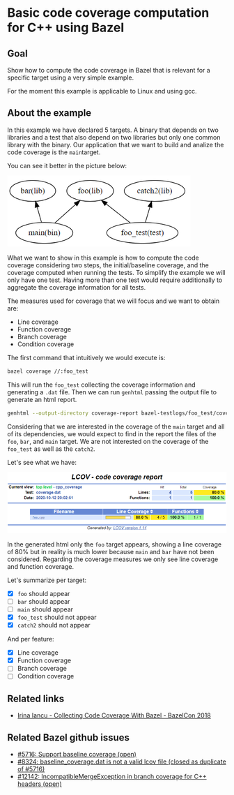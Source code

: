 # Basic code coverage computation for C++ using Bazel

## Goal

Show how to compute the code coverage in Bazel that is relevant for a specific target using a very simple example.

For the moment this example is applicable to Linux and using gcc.

## About the example

In this example we have declared 5 targets. A binary that depends on two libraries and a test that also depend on two libraries but only one common library with the binary.
Our application that we want to build and analize the code coverage is the `main`target.

You can see it better in the picture below:

<!--
digraph G {
  "foo(lib)" -> "main(bin)" [dir = back]
  "bar(lib)" -> "main(bin)" [dir = back]
  "foo(lib)" -> "foo_test(test)" [dir = back]
  "catch2(lib)" -> "foo_test(test)" [dir = back]
}
-->
![Dependency graph](./graph.png)

What we want to show in this example is how to compute the code coverage considering two steps, the initial/baseline coverage, and the coverage computed when running the tests. To simplify the example we will only have one test. Having more than one test would require additionally to aggregate the coverage information for all tests.

The measures used for coverage that we will focus and we want to obtain are:

* Line coverage
* Function coverage
* Branch coverage
* Condition coverage

The first command that intuitively we would execute is:

```bash
bazel coverage //:foo_test
```

This will run the `foo_test` collecting the coverage information and generating a `.dat` file. Then we can run `genhtml` passing the output file to generate an html report.

```bash
genhtml --output-directory coverage-report bazel-testlogs/foo_test/coverage.dat
```

Considering that we are interested in the coverage of the `main` target and all of its dependencies, we would expect to find in the report the files of the `foo`, `bar`, and `main` target. We are not interested on the coverage of the `foo_test` as well as the `catch2`.

Let's see what we have:

![Initial coverage](./initial_coverage.png)

In the generated html only the `foo` target appears, showing a line coverage of 80% but in reality is much lower because `main` and `bar` have not been considered. Regarding the coverage measures we only see line coverage and function coverage.

Let's summarize per target:

- [x] `foo` should appear
- [ ] `bar` should appear
- [ ] `main` should appear
- [x] `foo_test` should not appear
- [x] `catch2` should not appear

And per feature:

- [x] Line coverage
- [x] Function coverage
- [ ] Branch coverage
- [ ] Condition coverage

## Related links

* [Irina Iancu - Collecting Code Coverage With Bazel - BazelCon 2018](https://www.youtube.com/watch?v=P51Rgcbxhyk)

## Related Bazel github issues

* [#5716: Support baseline coverage (open)](https://github.com/bazelbuild/bazel/issues/5716)
* [#8324: baseline_coverage.dat is not a valid lcov file (closed as duplicate of #5716)](https://github.com/bazelbuild/bazel/issues/8324)
* [#12142: IncompatibleMergeException in branch coverage for C++ headers (open)](https://github.com/bazelbuild/bazel/issues/12142)
